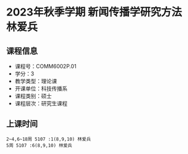 # 2023年秋季学期 新闻传播学研究方法 林爱兵






## 课程信息

- 课程号：COMM6002P.01
- 学分：3
- 教学类型：理论课
- 开课单位：科技传播系
- 课程类别：硕士
- 课程层次：研究生课程

## 上课时间

```
2~4,6~18周 5107 :1(8,9,10) 林爱兵
5周 5107 :6(8,9,10) 林爱兵
```

